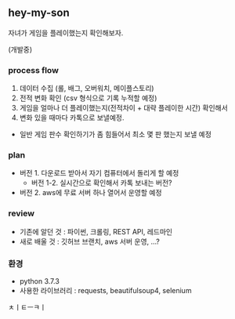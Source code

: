 ## hey-my-son
자녀가 게임을 플레이했는지 확인해보자.

(개발중)


### process flow
1. 데이터 수집 (롤, 배그, 오버워치, 메이플스토리)
2. 전적 변화 확인 (csv 형식으로 기록 누적할 예정)
3. 게임을 얼마나 더 플레이했는지(전적차이 + 대략 플레이한 시간) 확인해서
4. 변화 있을 때마다 카톡으로 보낼예정.
* 일반 게임 판수 확인하기가 좀 힘들어서 최소 몇 판 했는지 보낼 예정
  
### plan
* 버전 1. 다운로드 받아서 자기 컴퓨터에서 돌리게 할 예정
  * 버전 1-2. 실시간으로 확인해서 카톡 보내는 버전?
* 버전 2. aws에 무료 서버 하나 열어서 운영할 예정
  
  
### review
* 기존에 알던 것 : 파이썬, 크롤링, REST API, 레드마인
* 새로 배울 것 : 깃허브 브랜치, aws 서버 운영, ...?


### 환경
* python 3.7.3 
* 사용한 라이브러리 : requests, beautifulsoup4, selenium

 ㅊㅣㅌㅡㅋㅣ
